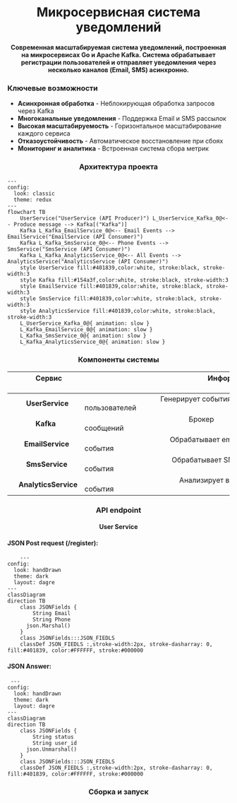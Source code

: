 <p aligm="center">
    <h1 align="center">
        Микросервисная система уведомлений
    </h1>
    <h4 align="center">
        Современная масштабируемая система уведомлений, построенная на микросервисах Go и Apache Kafka. Система обрабатывает регистрации пользователей и отправляет уведомления через несколько каналов (Email, SMS) асинхронно.
    </h4>
</p>


###  Ключевые возможности

- **Асинхронная обработка** - Неблокирующая обработка запросов через Kafka
- **Многоканальные уведомления** - Поддержка Email и SMS рассылок
- **Высокая масштабируемость** - Горизонтальное масштабирование каждого сервиса
- **Отказоустойчивость** - Автоматическое восстановление при сбоях
- **Мониторинг и аналитика** - Встроенная система сбора метрик

<p align="center"> 
    <h3 align="center">Архитектура проекта</h3>
</p>

```mermaid
---
config:
  look: classic
  theme: redux
---
flowchart TB
    UserService("UserService (API Producer)") L_UserService_Kafka_0@<-- Produce message --> Kafka[("Kafka")]
    Kafka L_Kafka_EmailService_0@<-- Email Events --> EmailService("EmailService (API Consumer)")
    Kafka L_Kafka_SmsService_0@<-- Phone Events --> SmsService("SmsService (API Consumer)")
    Kafka L_Kafka_AnalyticsService_0@<-- All Events --> AnalyticsService("AnalyticsService (API Consumer)")
    style UserService fill:#401839,color:white, stroke:black, stroke-width:3
    style Kafka fill:#154a3f,color:white, stroke:black, stroke-width:3
    style EmailService fill:#401839,color:white, stroke:black, stroke-width:3
    style SmsService fill:#401839,color:white, stroke:black, stroke-width:3
    style AnalyticsService fill:#401839,color:white, stroke:black, stroke-width:3
    L_UserService_Kafka_0@{ animation: slow } 
    L_Kafka_EmailService_0@{ animation: slow } 
    L_Kafka_SmsService_0@{ animation: slow } 
    L_Kafka_AnalyticsService_0@{ animation: slow }

```

<p align="center">
    <h3 align="center">
        Компоненты системы
    </h3>
</p>

| &nbsp;&nbsp;&nbsp;&nbsp;&nbsp;&nbsp;&nbsp;&nbsp;&nbsp;&nbsp;&nbsp;&nbsp; Сервис &nbsp;&nbsp;&nbsp;&nbsp;&nbsp;&nbsp;&nbsp;&nbsp;&nbsp;&nbsp;&nbsp;&nbsp; | &nbsp;&nbsp;&nbsp;&nbsp;&nbsp;&nbsp;&nbsp;&nbsp;&nbsp;&nbsp;&nbsp;&nbsp;&nbsp;&nbsp;&nbsp;&nbsp;&nbsp;&nbsp;&nbsp;&nbsp;&nbsp;&nbsp;&nbsp;&nbsp;&nbsp;&nbsp;&nbsp;&nbsp;&nbsp;&nbsp;&nbsp;&nbsp;&nbsp;&nbsp;&nbsp;&nbsp;&nbsp;&nbsp;&nbsp;&nbsp;&nbsp;&nbsp;&nbsp;&nbsp;&nbsp;&nbsp;&nbsp;&nbsp;&nbsp;&nbsp;&nbsp;&nbsp;&nbsp;&nbsp;&nbsp;&nbsp;&nbsp;&nbsp;&nbsp;&nbsp;&nbsp;&nbsp;&nbsp;&nbsp;&nbsp;Информация  &nbsp;&nbsp;&nbsp;&nbsp;&nbsp;&nbsp;&nbsp;&nbsp;&nbsp;&nbsp;&nbsp;&nbsp;&nbsp;&nbsp;&nbsp;&nbsp;&nbsp;&nbsp;&nbsp;&nbsp;&nbsp;&nbsp;&nbsp;&nbsp;&nbsp;&nbsp;&nbsp;&nbsp;&nbsp;&nbsp;&nbsp;&nbsp;&nbsp;&nbsp;&nbsp;&nbsp;&nbsp;&nbsp;&nbsp;&nbsp;&nbsp;&nbsp;&nbsp;&nbsp;&nbsp;&nbsp;&nbsp;&nbsp;&nbsp;&nbsp;&nbsp;&nbsp;&nbsp;&nbsp;&nbsp;&nbsp;&nbsp;&nbsp;&nbsp;&nbsp;&nbsp;&nbsp;&nbsp;&nbsp;&nbsp;|
|:-------|:-----------|
| &nbsp;&nbsp;&nbsp;&nbsp;&nbsp;&nbsp;&nbsp;&nbsp;**UserService** | &nbsp;&nbsp;&nbsp;&nbsp;&nbsp;&nbsp;&nbsp;&nbsp;&nbsp;&nbsp;&nbsp;&nbsp;&nbsp;&nbsp;&nbsp;&nbsp;&nbsp;&nbsp;&nbsp;&nbsp;&nbsp;&nbsp;&nbsp;&nbsp;&nbsp;&nbsp;&nbsp;&nbsp;&nbsp;&nbsp;&nbsp;&nbsp;&nbsp;&nbsp;&nbsp;&nbsp;&nbsp;&nbsp;&nbsp;&nbsp;Генерирует события пользователей |
| &nbsp;&nbsp;&nbsp;&nbsp;&nbsp;&nbsp;&nbsp;&nbsp;&nbsp;&nbsp;&nbsp;&nbsp;&nbsp;**Kafka** | &nbsp;&nbsp;&nbsp;&nbsp;&nbsp;&nbsp;&nbsp;&nbsp;&nbsp;&nbsp;&nbsp;&nbsp;&nbsp;&nbsp;&nbsp;&nbsp;&nbsp;&nbsp;&nbsp;&nbsp;&nbsp;&nbsp;&nbsp;&nbsp;&nbsp;&nbsp;&nbsp;&nbsp;&nbsp;&nbsp;&nbsp;&nbsp;&nbsp;&nbsp;&nbsp;&nbsp;&nbsp;&nbsp;&nbsp;&nbsp;&nbsp;&nbsp;&nbsp;&nbsp;&nbsp;&nbsp;&nbsp;&nbsp;&nbsp;&nbsp;&nbsp;&nbsp;&nbsp;&nbsp;&nbsp;Брокер сообщений |
| &nbsp;&nbsp;&nbsp;&nbsp;&nbsp;&nbsp;&nbsp;**EmailService** | &nbsp;&nbsp;&nbsp;&nbsp;&nbsp;&nbsp;&nbsp;&nbsp;&nbsp;&nbsp;&nbsp;&nbsp;&nbsp;&nbsp;&nbsp;&nbsp;&nbsp;&nbsp;&nbsp;&nbsp;&nbsp;&nbsp;&nbsp;&nbsp;&nbsp;&nbsp;&nbsp;&nbsp;&nbsp;&nbsp;&nbsp;&nbsp;&nbsp;&nbsp;&nbsp;&nbsp;&nbsp;&nbsp;&nbsp;&nbsp;&nbsp;&nbsp;&nbsp;&nbsp;&nbsp;Обрабатывает email-события |
| &nbsp;&nbsp;&nbsp;&nbsp;&nbsp;&nbsp;&nbsp;&nbsp;**SmsService** | &nbsp;&nbsp;&nbsp;&nbsp;&nbsp;&nbsp;&nbsp;&nbsp;&nbsp;&nbsp;&nbsp;&nbsp;&nbsp;&nbsp;&nbsp;&nbsp;&nbsp;&nbsp;&nbsp;&nbsp;&nbsp;&nbsp;&nbsp;&nbsp;&nbsp;&nbsp;&nbsp;&nbsp;&nbsp;&nbsp;&nbsp;&nbsp;&nbsp;&nbsp;&nbsp;&nbsp;&nbsp;&nbsp;&nbsp;&nbsp;&nbsp;&nbsp;&nbsp;&nbsp;&nbsp;&nbsp;Обрабатывает SMS-события |
| &nbsp;&nbsp;&nbsp;&nbsp;**AnalyticsService** | &nbsp;&nbsp;&nbsp;&nbsp;&nbsp;&nbsp;&nbsp;&nbsp;&nbsp;&nbsp;&nbsp;&nbsp;&nbsp;&nbsp;&nbsp;&nbsp;&nbsp;&nbsp;&nbsp;&nbsp;&nbsp;&nbsp;&nbsp;&nbsp;&nbsp;&nbsp;&nbsp;&nbsp;&nbsp;&nbsp;&nbsp;&nbsp;&nbsp;&nbsp;&nbsp;&nbsp;&nbsp;&nbsp;&nbsp;&nbsp;&nbsp;&nbsp;&nbsp;&nbsp;&nbsp;&nbsp;&nbsp;&nbsp;&nbsp;&nbsp;Анализирует все события 


<p align="center">
    <h3 align="center">
        API endpoint
    </h3>
    <h4 align="center">
        User Service
    </h4>
    <h4>
       JSON Post request (/register):
    </h4>


```mermaid
    ---
config:
  look: handDrawn
  theme: dark
  layout: dagre
---
classDiagram
direction TB
    class JSONFields {
	    String Email
	    String Phone
      json.Marshal()
    }
	class JSONFields:::JSON_FIEDLS
	classDef JSON_FIEDLS :,stroke-width:2px, stroke-dasharray: 0, fill:#401839, color:#FFFFFF, stroke:#000000

```

</p>

<p>
	<h4>
		JSON Answer:
	</h4>
	
```mermaid
 ---
config:
  look: handDrawn
  theme: dark
  layout: dagre
---
classDiagram
direction TB
    class JSONFields {
	    String status
	    String user_id
      json.Unmarshal()
    }
	class JSONFields:::JSON_FIEDLS
	classDef JSON_FIEDLS :,stroke-width:2px, stroke-dasharray: 0, fill:#401839, color:#FFFFFF, stroke:#000000
 ```
</p>

<p>
	<h3 align="center">
		Сборка и запуск
	</h3>
</p>

